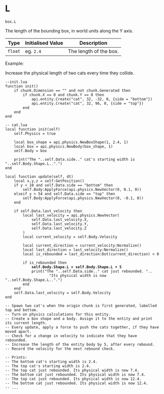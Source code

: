 # L

`box.L`

The length of the bounding box, in world units along the Y axis.

| Type    | Initialised Value  | Description             |
| ------- | ------------------ | ----------------------- |
| `float` | eg. `2.4`          | The length of the box.  |



Example:

Increase the physical length of two cats every time they collide.

<pre class="language-lua"><code class="lang-lua">--init.lua
function init()
    if chunk.Dimension == "" and not chunk.Generated then
        if chunk.X == 0 and chunk.Y == 0 then
            api.entity.Create("cat", 32, -32, 0, {side = "bottom"})
            api.entity.Create("cat", 32, 96, 0, {side = "top"})
        end
    end
end

-- cat.lua
local function init(self)
    self.Physics = true

    local box_shape = api.physics.NewBoxShape(1, 2.4, 1) 
    local box = api.physics.NewBody(box_shape, 1)   
    self.Body = box
    	
    print("The "..self.Data.side.." cat's starting width is "..self.Body.Shape.L..".")
end

local function update(self, dt)
    local x,y,z = self:GetPosition()
    if y &#x3C; 10 and self.Data.side == "bottom" then
    	self.Body:ApplyForce(api.physics.NewVector(0, 0.1, 0))
    elseif y > 54 and self.Data.side == "top" then
        self.Body:ApplyForce(api.physics.NewVector(0, -0.1, 0))
    end
		
    if self.Data.last_velocity then
        local last_velocity = api.physics.NewVector(
            self.Data.last_velocity.X, 
            self.Data.last_velocity.Y, 
       	    self.Data.last_velocity.Z
        )
        local current_velocity = self.Body.Velocity
        
        local current_direction = current_velocity:Normalize()
        local last_direction = last_velocity:Normalize()
        local is_rebounded = last_direction:Dot(current_direction) &#x3C; 0
        
        if is_rebounded then
<strong>            self.Body.Shape.L = self.Body.Shape.L + 5
</strong>            print("The "..self.Data.side.." cat just rebounded. ".. 
            	    "Its physical width is now "..self.Body.Shape.L..".")
        end
    end
    self.Data.last_velocity = self.Body.Velocity
end 

-- Spawn two cat's when the origin chunk is first generated, labelled top and bottom.
-- Turn on physics calculations for this entity.
-- Create a box shape and a body. Assign it to the entity and print its current length.
-- Every update, apply a force to push the cats together, if they have moved apart.
-- Check for a change in velocity to indicate that they have rebounded.
-- Increase the length of the entity body by 5, after every rebound.
-- Record the velocity for the next rebound check.

-- Prints:
-- The bottom cat's starting width is 2.4.
-- The top cat's starting width is 2.4.
-- The top cat just rebounded. Its physical width is now 7.4.
-- The bottom cat just rebounded. Its physical width is now 7.4.
-- The top cat just rebounded. Its physical width is now 12.4.
-- The bottom cat just rebounded. Its physical width is now 12.4.
-- ...
</code></pre>
